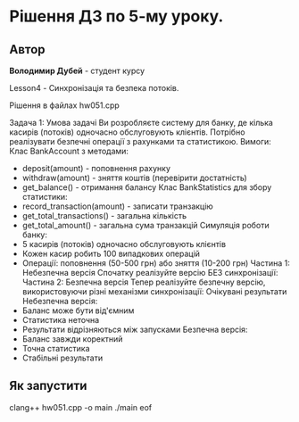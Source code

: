# Рішення ДЗ по 5-му уроку.

## Автор
**Володимир Дубей** - студент курсу

Lesson4 - Синхронізація та безпека потоків.

Рішення в файлах
hw051.cpp


Задача 1: Умова задачі
Ви розробляєте систему для банку, де кілька касирів (потоків) одночасно обслуговують клієнтів. Потрібно реалізувати безпечні операції з рахунками та статистикою.
Вимоги:
Клас BankAccount з методами:
* deposit(amount) - поповнення рахунку
* withdraw(amount) - зняття коштів (перевірити достатність)
* get_balance() - отримання балансу
Клас BankStatistics для збору статистики:
* record_transaction(amount) - записати транзакцію
* get_total_transactions() - загальна кількість
* get_total_amount() - загальна сума транзакцій
Симуляція роботи банку:
* 5 касирів (потоків) одночасно обслуговують клієнтів
* Кожен касир робить 100 випадкових операцій
* Операції: поповнення (50-500 грн) або зняття (10-200 грн)
Частина 1: Небезпечна версія
Спочатку реалізуйте версію БЕЗ синхронізації:
Частина 2: Безпечна версія
Тепер реалізуйте безпечну версію, використовуючи різні механізми синхронізації:
Очікувані результати
Небезпечна версія:
* Баланс може бути від'ємним
* Статистика неточна
* Результати відрізняються між запусками
Безпечна версія:
* Баланс завжди коректний
* Точна статистика
* Стабільні результати




## Як запустити

clang++ hw051.cpp -o main
./main
eof
